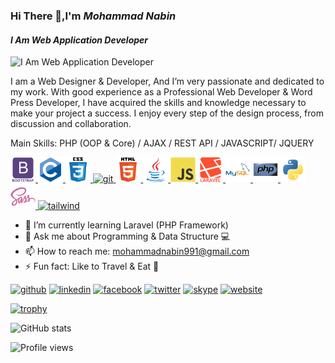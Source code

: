 ### Hi There 👋,I'm _Mohammad Nabin_
#### _I Am Web Application Developer_
![I Am Web Application Developer](https://github.com/MohammadNabin/Mohammad_Nabin/blob/main/img/Mohammad_Nabin.jpg)

I am a Web Designer & Developer, And I’m very passionate and dedicated to my work. With good experience as a Professional Web Developer & Word Press Developer, I have acquired the skills and knowledge necessary to make your project a success. I enjoy every step of the design process, from discussion and collaboration. 

Main Skills: PHP (OOP & Core) / AJAX / REST API / JAVASCRIPT/ JQUERY 

<p align="left"> <a href="https://getbootstrap.com" target="_blank"> <img src="https://raw.githubusercontent.com/devicons/devicon/master/icons/bootstrap/bootstrap-plain-wordmark.svg" alt="bootstrap" width="40" height="40"/> </a> <a href="https://www.cprogramming.com/" target="_blank"> <img src="https://raw.githubusercontent.com/devicons/devicon/master/icons/c/c-original.svg" alt="c" width="40" height="40"/> </a> <a href="https://www.w3schools.com/css/" target="_blank"> <img src="https://raw.githubusercontent.com/devicons/devicon/master/icons/css3/css3-original-wordmark.svg" alt="css3" width="40" height="40"/> </a> <a href="https://git-scm.com/" target="_blank"> <img src="https://www.vectorlogo.zone/logos/git-scm/git-scm-icon.svg" alt="git" width="40" height="40"/> </a> <a href="https://www.w3.org/html/" target="_blank"> <img src="https://raw.githubusercontent.com/devicons/devicon/master/icons/html5/html5-original-wordmark.svg" alt="html5" width="40" height="40"/> </a> <a href="https://www.java.com" target="_blank"> <img src="https://raw.githubusercontent.com/devicons/devicon/master/icons/java/java-original.svg" alt="java" width="40" height="40"/> </a> <a href="https://developer.mozilla.org/en-US/docs/Web/JavaScript" target="_blank"> <img src="https://raw.githubusercontent.com/devicons/devicon/master/icons/javascript/javascript-original.svg" alt="javascript" width="40" height="40"/> </a> <a href="https://laravel.com/" target="_blank"> <img src="https://raw.githubusercontent.com/devicons/devicon/master/icons/laravel/laravel-plain-wordmark.svg" alt="laravel" width="40" height="40"/> </a> <a href="https://www.mysql.com/" target="_blank"> <img src="https://raw.githubusercontent.com/devicons/devicon/master/icons/mysql/mysql-original-wordmark.svg" alt="mysql" width="40" height="40"/> </a> <a href="https://www.php.net" target="_blank"> <img src="https://raw.githubusercontent.com/devicons/devicon/master/icons/php/php-original.svg" alt="php" width="40" height="40"/> </a> <a href="https://www.python.org" target="_blank"> <img src="https://raw.githubusercontent.com/devicons/devicon/master/icons/python/python-original.svg" alt="python" width="40" height="40"/> </a> <a href="https://sass-lang.com" target="_blank"> <img src="https://raw.githubusercontent.com/devicons/devicon/master/icons/sass/sass-original.svg" alt="sass" width="40" height="40"/> </a> <a href="https://tailwindcss.com/" target="_blank"> <img src="https://www.vectorlogo.zone/logos/tailwindcss/tailwindcss-icon.svg" alt="tailwind" width="40" height="40"/> </a> </p>


- 🌱 I’m currently learning Laravel (PHP Framework)
- 💬 Ask me about Programming & Data Structure  💻 
- 📫 How to reach me: mohammadnabin991@gmail.com 
- ⚡ Fun fact: Like to Travel & Eat 🥘

[<img src='https://cdn.jsdelivr.net/npm/simple-icons@3.0.1/icons/github.svg' alt='github' height='40'>](https://github.com/MohammadNabin)  [<img src='https://cdn.jsdelivr.net/npm/simple-icons@3.0.1/icons/linkedin.svg' alt='linkedin' height='40'>](https://www.linkedin.com/in/thetechmortal/)  [<img src='https://cdn.jsdelivr.net/npm/simple-icons@3.0.1/icons/facebook.svg' alt='facebook' height='40'>](https://www.facebook.com/thetechmortal)  [<img src='https://cdn.jsdelivr.net/npm/simple-icons@3.0.1/icons/twitter.svg' alt='twitter' height='40'>](https://twitter.com/Mohammad_Nabin_)  [<img src='https://cdn.jsdelivr.net/npm/simple-icons@3.0.1/icons/skype.svg' alt='skype' height='40'>](skype:) [<img src='https://cdn.jsdelivr.net/npm/simple-icons@3.0.1/icons/firefoxbrowser.svg' alt='website' height='40'>](https://www.thetechmortal.xyz/) 


[![trophy](https://github-profile-trophy.vercel.app/?username=thetechmortal)](https://github.com/ryo-ma/github-profile-trophy)

![GitHub stats](https://github-readme-stats.vercel.app/api?username=thetechmortal&show_icons=true&count_private=true&theme=radical)  

![Profile views](https://gpvc.arturio.dev/MohammadNabin)
